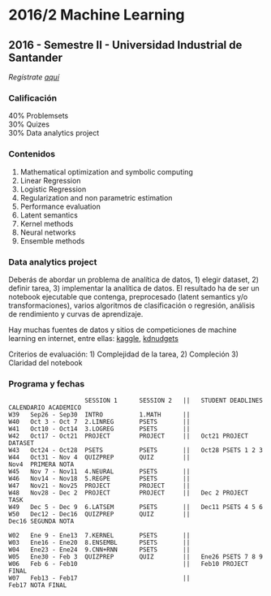 # 2016/2 Machine Learning

## 2016 - Semestre II - Universidad Industrial de Santander

_Regístrate [aquí](https://docs.google.com/forms/d/e/1FAIpQLSekLcDmMN8n2o4U5wmaXK4wpcK-EqaAW2atfWFiTVO_5dM-kQ/viewform)_

### Calificación

40% Problemsets<br/>
30% Quizes<br/>
30% Data analytics project

### Contenidos

1. Mathematical optimization and symbolic computing
2. Linear Regression
3. Logistic Regression
4. Regularization and non parametric estimation
5. Performance evaluation
6. Latent semantics
7. Kernel methods
8. Neural networks
9. Ensemble methods

### Data analytics project

Deberás de abordar un problema de analítica de datos, 1) elegir dataset, 2) definir tarea, 3) implementar la analítica de datos. El resultado ha de ser un notebook ejecutable que contenga, preprocesado (latent semantics y/o transformaciones), varios algoritmos de clasificación o regresión, análisis de rendimiento y curvas de aprendizaje.

Hay muchas fuentes de datos y sitios de competiciones de machine learning en internet, entre ellas: [kaggle](https://www.kaggle.com/competitions), [kdnudgets](http://www.kdnuggets.com/competitions/) 

Criterios de evaluación: 1) Complejidad de la tarea, 2) Compleción 3) Claridad del notebook

### Programa y fechas

                         SESSION 1      SESSION 2   ||   STUDENT DEADLINES        CALENDARIO ACADEMICO
    W39   Sep26 - Sep30  INTRO          1.MATH      ||
    W40   Oct 3 - Oct 7  2.LINREG       PSETS       ||
    W41   Oct10 - Oct14  3.LOGREG       PSETS       ||   
    W42   Oct17 - Oct21  PROJECT        PROJECT     ||   Oct21 PROJECT DATASET
    W43   Oct24 - Oct28  PSETS          PSETS       ||   Oct28 PSETS 1 2 3 
    W44   Oct31 - Nov 4  QUIZPREP       QUIZ        ||                            Nov4  PRIMERA NOTA
    W45   Nov 7 - Nov11  4.NEURAL       PSETS       ||
    W46   Nov14 - Nov18  5.REGPE        PSETS       ||
    W47   Nov21 - Nov25  PROJECT        PROJECT     ||
    W48   Nov28 - Dec 2  PROJECT        PROJECT     ||   Dec 2 PROJECT TASK   
    W49   Dec 5 - Dec 9  6.LATSEM       PSETS       ||   Dec11 PSETS 4 5 6
    W50   Dec12 - Dec16  QUIZPREP       QUIZ        ||                            Dec16 SEGUNDA NOTA
    
    W02   Ene 9 - Ene13  7.KERNEL       PSETS       ||
    W03   Ene16 - Ene20  8.ENSEMBL      PSETS       ||
    W04   Ene23 - Ene24  9.CNN+RNN      PSETS       ||
    W05   Ene30 - Feb 3  QUIZPREP       QUIZ        ||   Ene26 PSETS 7 8 9
    W06   Feb 6 - Feb10                             ||   Feb10 PROJECT FINAL
    W07   Feb13 - Feb17                             ||                            Feb17 NOTA FINAL
